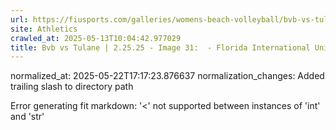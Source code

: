 ```yaml
---
url: https://fiusports.com/galleries/womens-beach-volleyball/bvb-vs-tulane-2-25-25/image-31/355/62584/
site: Athletics
crawled_at: 2025-05-13T10:04:42.977029
title: Bvb vs Tulane | 2.25.25 - Image 31:  - Florida International University
---
```

normalized_at: 2025-05-22T17:17:23.876637
normalization_changes: Added trailing slash to directory path

Error generating fit markdown: '<' not supported between instances of 'int' and 'str'